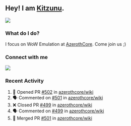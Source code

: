 ## Hey! I am [Kitzunu](https://Github.com/Kitzunu).

<!--- <a href="https://github-readme-stats.kitzunu.vercel.app/api?username=Kitzunu&show_icons=true&theme=dark">
  <img src="https://github-readme-stats.kitzunu.vercel.app/api?username=Kitzunu&show_icons=true&theme=dark" />
</a>
<a href="https://github-readme-stats.kitzunu.vercel.app/api?username=Kitzunu&show_icons=true&theme=dark">
  <img align="center" src="https://github-readme-stats.vercel.app/api/top-langs/?username=Kitzunu&layout=compact&theme=dark" />
</a> -->

<a href="https://metrics.lecoq.io/Kitzunu?template=classic&people=1&notable=1&people.limit=28&people.size=28&people.types=followers%2C%20following&people.thanks=Keader&people.identicons=false&people.shuffle=false&notable.repositories=true&config.timezone=Europe%2FStockholm">
  <img align="center" src="https://metrics.lecoq.io/Kitzunu?template=classic&people=1&notable=1&people.limit=28&people.size=28&people.types=followers%2C%20following&people.thanks=Keader&people.identicons=false&people.shuffle=false&notable.repositories=true&config.timezone=Europe%2FStockholm" />
</a>

### What do I do?

I focus on WoW Emulation at [AzerothCore](https://Github.com/AzerothCore). Come join us ;)

### Connect with me
[![](https://img.shields.io/badge/AzerothCore%20Discord-Connect%20with%20me!-green)](https://discord.com/invite/gkt4y2x)

### Recent Activity

<!--START_SECTION:activity-->
1. 💪 Opened PR [#502](https://github.com/azerothcore/wiki/pull/502) in [azerothcore/wiki](https://github.com/azerothcore/wiki)
2. 🗣 Commented on [#501](https://github.com/azerothcore/wiki/issues/501) in [azerothcore/wiki](https://github.com/azerothcore/wiki)
3. ❌ Closed PR [#499](https://github.com/azerothcore/wiki/pull/499) in [azerothcore/wiki](https://github.com/azerothcore/wiki)
4. 🗣 Commented on [#499](https://github.com/azerothcore/wiki/issues/499) in [azerothcore/wiki](https://github.com/azerothcore/wiki)
5. 🎉 Merged PR [#501](https://github.com/azerothcore/wiki/pull/501) in [azerothcore/wiki](https://github.com/azerothcore/wiki)
<!--END_SECTION:activity-->
